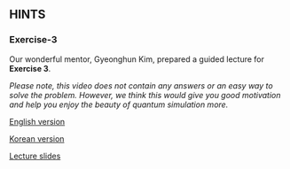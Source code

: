 ## HINTS

### Exercise-3
Our wonderful mentor, Gyeonghun Kim, prepared a guided lecture for **Exercise 3**. 

*Please note, this video does not contain any answers or an easy way to solve the problem. However, we think this would give you good motivation and help you enjoy the beauty of quantum simulation more.*

[English version](https://www.youtube.com/watch?v=ur_uZOF7oAg&list=PLCgqRSfeF6WsHW6zXcE_siqHs7t_dNgIy&index=2)

[Korean version](https://www.youtube.com/watch?v=figrLKAFh_8&list=PLCgqRSfeF6WsHW6zXcE_siqHs7t_dNgIy&index=1&t=14s)

[Lecture slides](https://github.com/GyeonghunKim/IQC-2022-exercise3-guide-lecture)
